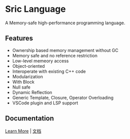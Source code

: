 # Sric Language

A Memory-safe high-performance programming language.

## Features
- Ownership based memory management without GC
- Memory safe and no reference restriction
- Low-level memeory access
- Object-oriented
- Interoperate with existing C++ code
- Modularization
- With Block
- Null safe
- Dynamic Reflection
- Generic Template, Closure, Operator Overloading
- VSCode plugin and LSP support

## Documentation
[Learn More](doc/doc-en/Index.md) | [文档](doc/doc-zh/Index.md)
